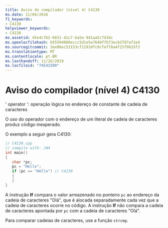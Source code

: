 ```yaml
---
title: Aviso do compilador (nível 4) C4130
ms.date: 11/04/2016
f1_keywords:
- C4130
helpviewer_keywords:
- C4130
ms.assetid: 45e4c7b2-6b51-41c7-ba5e-941aa5c7d3dc
ms.openlocfilehash: b55594608eccc5d1e5e764bffb73ecb3787af1e4
ms.sourcegitcommit: 3ee06ec53153cf21910fc8cfef78a4f25f9633f3
ms.translationtype: MT
ms.contentlocale: pt-BR
ms.lasthandoff: 11/26/2019
ms.locfileid: "74541590"
---
```

# <a name="compiler-warning-level-4-c4130"></a>Aviso do compilador (nível 4) C4130

' operator ': operação lógica no endereço de constante de cadeia de caracteres

O uso do operador com o endereço de um literal de cadeia de caracteres produz código inesperado.

O exemplo a seguir gera C4130:

```cpp
// C4130.cpp
// compile with: /W4
int main()
{
   char *pc;
   pc = "Hello";
   if (pc == "Hello") // C4130
   {
   }
}
```

A instrução **If** compara o valor armazenado no ponteiro `pc` ao endereço da cadeia de caracteres "Olá", que é alocada separadamente cada vez que a cadeia de caracteres ocorre no código. A instrução **If** não compara a cadeia de caracteres apontada por `pc` com a cadeia de caracteres "Olá".

Para comparar cadeias de caracteres, use a função `strcmp`.